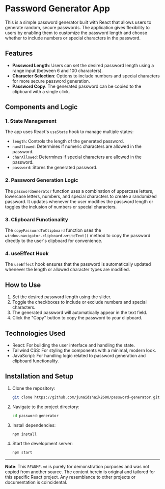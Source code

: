 # Password Generator App

This is a simple password generator built with React that allows users to generate random, secure passwords. The application gives flexibility to users by enabling them to customize the password length and choose whether to include numbers or special characters in the password.

## Features

- **Password Length**: Users can set the desired password length using a range input (between 6 and 100 characters).
- **Character Selection**: Options to include numbers and special characters for more secure password generation.
- **Password Copy**: The generated password can be copied to the clipboard with a single click.

## Components and Logic

### 1. **State Management**
The app uses React's `useState` hook to manage multiple states:
- `length`: Controls the length of the generated password.
- `numAllowed`: Determines if numeric characters are allowed in the password.
- `charAllowed`: Determines if special characters are allowed in the password.
- `password`: Stores the generated password.

### 2. **Password Generation Logic**
The `passwordGenerator` function uses a combination of uppercase letters, lowercase letters, numbers, and special characters to create a randomized password. It updates whenever the user modifies the password length or toggles the inclusion of numbers or special characters.

### 3. **Clipboard Functionality**
The `copyPasswordToClipboard` function uses the `window.navigator.clipboard.writeText()` method to copy the password directly to the user's clipboard for convenience.

### 4. **useEffect Hook**
The `useEffect` hook ensures that the password is automatically updated whenever the length or allowed character types are modified.

## How to Use

1. Set the desired password length using the slider.
2. Toggle the checkboxes to include or exclude numbers and special characters.
3. The generated password will automatically appear in the text field.
4. Click the "Copy" button to copy the password to your clipboard.

## Technologies Used

- React: For building the user interface and handling the state.
- Tailwind CSS: For styling the components with a minimal, modern look.
- JavaScript: For handling logic related to password generation and clipboard functionality.

## Installation and Setup

1. Clone the repository:
    ```bash
    git clone https://github.com/junaidshaik2600/password-generator.git
    ```
2. Navigate to the project directory:
    ```bash
    cd password-generator
    ```
3. Install dependencies:
    ```bash
    npm install
    ```
4. Start the development server:
    ```bash
    npm start
    ```

---

**Note**: This `README.md` is purely for demonstration purposes and was not copied from another source. The content herein is original and tailored for this specific React project. Any resemblance to other projects or documentation is coincidental.
